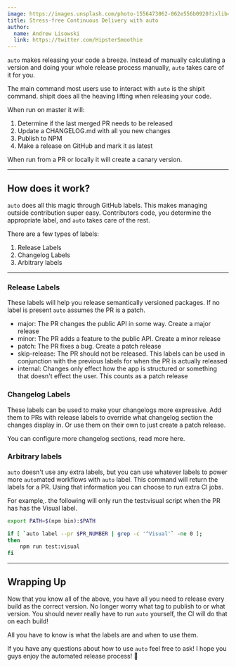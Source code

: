 ```yaml
---
image: https://images.unsplash.com/photo-1556473062-062e556b0920?ixlib=rb-1.2.1&ixid=eyJhcHBfaWQiOjEyMDd9&auto=format&fit=crop&w=1950&q=80
title: Stress-free Continuous Delivery with auto
author:
  name: Andrew Lisowski
  link: https://twitter.com/HipsterSmoothie
---
```


`auto` makes releasing your code a breeze. Instead of manually calculating a version and doing your whole release process manually, `auto` takes care of it for you.

The main command most users use to interact with `auto` is the shipit command. shipit does all the heaving lifting when releasing your code.

When run on master it will:

1. Determine if the last merged PR needs to be released
2. Update a CHANGELOG.md with all you new changes
3. Publish to NPM
4. Make a release on GitHub and mark it as latest

When run from a PR or locally it will create a canary version.

---

## How does it work?

`auto` does all this magic through GitHub labels. This makes managing outside contribution super easy. Contributors code, you determine the appropriate label, and `auto` takes care of the rest.

There are a few types of labels:

1. Release Labels
2. Changelog Labels
3. Arbitrary labels

---

### Release Labels

These labels will help you release semantically versioned packages. If no label is present `auto` assumes the PR is a patch.

- major: The PR changes the public API in some way. Create a major release
- minor: The PR adds a feature to the public API. Create a minor release
- patch: The PR fixes a bug. Create a patch release
- skip-release: The PR should not be released. This labels can be used in conjunction with the previous labels for when the PR is actually released
- internal: Changes only effect how the app is structured or something that doesn't effect the user. This counts as a patch release

### Changelog Labels

These labels can be used to make your changelogs more expressive. Add them to PRs with release labels to override what changelog section the changes display in. Or use them on their own to just create a patch release.

You can configure more changelog sections, read more here.

### Arbitrary labels

`auto` doesn't use any extra labels, but you can use whatever labels to power more `auto`mated workflows with `auto` label. This command will return the labels for a PR. Using that information you can choose to run extra CI jobs.

For example,. the following will only run the test:visual script when the PR has has the Visual label.

```sh
export PATH=$(npm bin):$PATH

if [ `auto label --pr $PR_NUMBER | grep -c '^Visual'` -ne 0 ];
then
    npm run test:visual
fi
```

---

## Wrapping Up

Now that you know all of the above, you have all you need to release every build as the correct version. No longer worry what tag to publish to or what version. You should never really have to run `auto` yourself, the CI will do that on each build!

All you have to know is what the labels are and when to use them.

If you have any questions about how to use `auto` feel free to ask! I hope you guys enjoy the automated release process! :gift:

